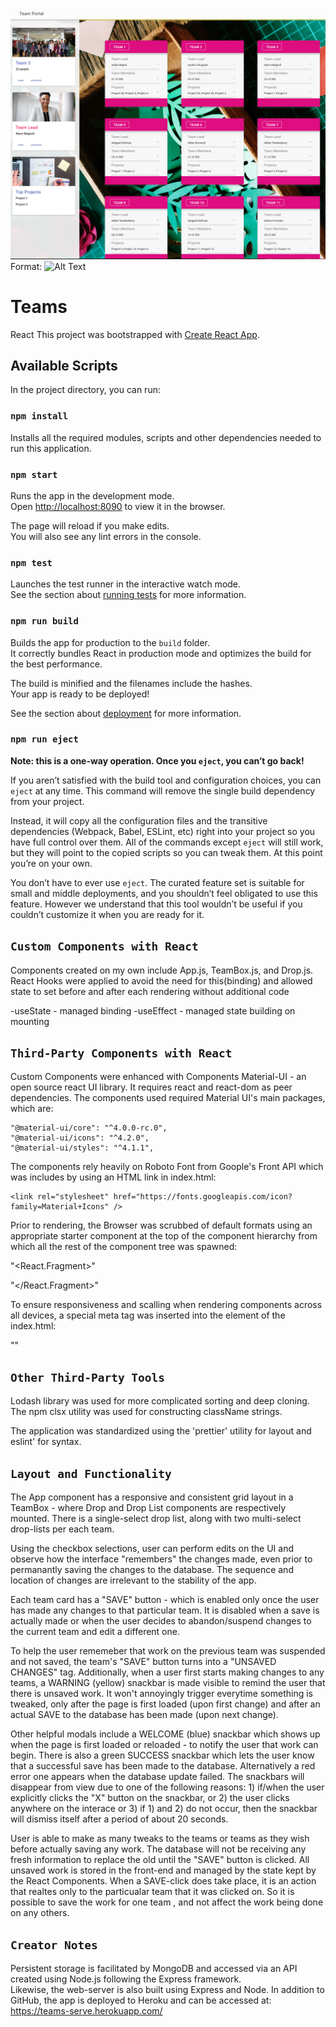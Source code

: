 ![GitHub Logo](https://github.com/Ania-M-Pienio/Teams/blob/master/images/preview.PNG)
Format: ![Alt Text](url)


# Teams
React
This project was bootstrapped with [Create React App](https://github.com/facebook/create-react-app).

## Available Scripts

In the project directory, you can run:

### `npm install`

Installs all the required modules, scripts and other dependencies needed to run this application.<br>

### `npm start`

Runs the app in the development mode.<br>
Open [http://localhost:8090](http://localhost:8090) to view it in the browser.

The page will reload if you make edits.<br>
You will also see any lint errors in the console.


### `npm test`

Launches the test runner in the interactive watch mode.<br>
See the section about [running tests](https://facebook.github.io/create-react-app/docs/running-tests) for more information.

### `npm run build`

Builds the app for production to the `build` folder.<br>
It correctly bundles React in production mode and optimizes the build for the best performance.

The build is minified and the filenames include the hashes.<br>
Your app is ready to be deployed!

See the section about [deployment](https://facebook.github.io/create-react-app/docs/deployment) for more information.

### `npm run eject`

**Note: this is a one-way operation. Once you `eject`, you can’t go back!**

If you aren’t satisfied with the build tool and configuration choices, you can `eject` at any time. This command will remove the single build dependency from your project.

Instead, it will copy all the configuration files and the transitive dependencies (Webpack, Babel, ESLint, etc) right into your project so you have full control over them. All of the commands except `eject` will still work, but they will point to the copied scripts so you can tweak them. At this point you’re on your own.

You don’t have to ever use `eject`. The curated feature set is suitable for small and middle deployments, and you shouldn’t feel obligated to use this feature. However we understand that this tool wouldn’t be useful if you couldn’t customize it when you are ready for it.

## `Custom Components with React`

Components created on my own include App.js, TeamBox.js, and Drop.js. 
React Hooks were applied to avoid the need for this(binding) and allowed state to set before and after each rendering without additional code

-useState  - managed binding
-useEffect - managed state building on mounting

## `Third-Party Components with React`

Custom Components were enhanced with Components Material-UI - an open source react UI library. It requires react and react-dom as peer dependencies. 
The components used required Material UI's main packages, which are:

    "@material-ui/core": "^4.0.0-rc.0",
    "@material-ui/icons": "^4.2.0",
    "@material-ui/styles": "^4.1.1",

The components rely heavily on Roboto Font from Goople's Front API which was includes by using an HTML link in index.html: 

    <link rel="stylesheet" href="https://fonts.googleapis.com/icon?family=Material+Icons" />

Prior to rendering, the Browser was scrubbed of default formats using an appropriate starter component at the top of the component hierarchy from which all the rest of the component tree was spawned:

 "<React.Fragment>"
   <CssBaseline />

 "</React.Fragment>"
      
        
To ensure responsiveness and scalling when rendering components across all devices, a special meta tag was inserted into the <head> element of the index.html: 

  "<meta
      name="viewport"
      content="minimum-scale=1, initial-scale=1, width=device-width, shrink-to-fit=no"
    />"   


## `Other Third-Party Tools`

Lodash library was used for more complicated sorting and deep cloning. The npm clsx utility was used for constructing className strings.

The application was standardized using the 'prettier' utility for layout and eslint' for syntax.

## `Layout and Functionality`

The App component has a responsive and consistent grid layout in a TeamBox - where Drop and Drop List components are respectively mounted. There is a single-select drop list, along with two multi-select drop-lists per each team.  

Using the checkbox selections, user can perform edits on the UI and observe how the interface "remembers" the changes made, even prior to permanantly saving the changes to the database.  The sequence and location of changes are irrelevant to the stability of the app. 

Each team card has a "SAVE" button - which is enabled only once the user has made any changes to that particular team. It is disabled when a save is actually made or when the user decides to abandon/suspend changes to the current team and edit a different one.  

To help the user rememeber that work on the previous team was suspended and not saved, the team's "SAVE" button turns into a "UNSAVED CHANGES" tag. Additionally, when a user first starts making changes to any teams, a WARNING (yellow) snackbar is made visible to remind the user that there is unsaved work.  It won't annoyingly trigger everytime something is tweaked, only after the page is first loaded (upon first change) and after an actual SAVE to the database has been made (upon next change).

Other helpful modals include a WELCOME (blue) snackbar which shows up when the page is first loaded or reloaded - to notify the user that work can begin. There is also a green SUCCESS snackbar which lets the user know that a successful save has been made to the database. Alternatively a red error one appears when the database update failed. The snackbars will disappear from view due to one of the following reasons: 1) if/when the user explicitly clicks the "X" button on the snackbar, or 2) the user clicks anywhere on the interace or 3) if 1) and 2) do not occur, then the snackbar will dismiss itself after a period of about 20 seconds.

User is able to make as many tweaks to the teams or teams as they wish before actually saving any work.  The database will not be receiving any fresh information to replace the old until the "SAVE" button is clicked. All unsaved work is stored in the front-end and managed by the state kept by the React Components. When a SAVE-click does take place, it is an action that realtes only to the particualar team that it was clicked on. So it is possible to save the work for one team , and not affect the work being done on any others. 

## `Creator Notes`

Persistent storage is facilitated by MongoDB and accessed via an API created using Node.js following the Express framework.  
Likewise, the web-server is also built using Express and Node. In addition to GitHub, the app is deployed to Heroku and can be accessed at:
https://teams-serve.herokuapp.com/ 




